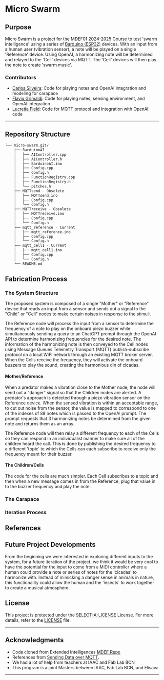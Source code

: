 # Micro Swarm 

##  Purpose

Micro Swarm is a project for the MDEF01 2024-2025 Course to test 'swarm intelligence' using a series of [Barduino (ESP32)](https://fablabbcn-projects.gitlab.io/electronics/barduino-docs/) devices. With an input from a human user (vibration sensor), a note will be played on a single 'Reference' device. Using OpenAI, a harmonizing note will be determined and relayed to the 'Cell' devices via MQTT. The 'Cell' devices will then play the note to create 'swarm music'. 

### Contributors

- [Carlos Silveira](https://carlossilveiradesign.gitbook.io/mdef-diary): Code for playing notes and OpenAI integration and modeling for carapace 
- [Flavio Grimaldi](https://flavio-grimaldi-students-iaac.gitbook.io/mdef_flavio_grimaldi): Code for playing notes, sensing environment, and OpenAI integration 
- [Lucretia Field](https://lkfield.github.io/mdef/): Code for MQTT protocol and integration with OpenAI code 

---

##  Repository Structure

```sh
└── micro-swarm.git/
    ├── BarduinoAI
    │   ├── AIController.cpp
    │   ├── AIController.h
    │   ├── BarduinoAI.ino
    │   ├── Config.cpp
    │   ├── Config.h
    │   ├── FunctionRegistry.cpp
    │   ├── FunctionRegistry.h
    │   └── pitches.h
    ├── MQTTsend - Obsolete 
    │   ├── MQTTsend.ino
    │   ├── Config.cpp
    │   └── Config.h
	├── MQTTreceive - Obsolete
    │   ├── MQTTreceive.ino
    │   ├── Config.cpp
    │   └── Config.h
	├── mqtt_reference - Current
    │   ├── mqtt_reference.ino
    │   ├── Config.cpp
    │   └── Config.h
	├── mqtt_cell1 - Current
    │   ├── mqtt_cell1.ino
    │   ├── Config.cpp
    │   └── Config.h
    └── README.md
```
## Fabrication Process 
### The System Structure 

The proposed system is composed of a single "Mother" or "Reference" device that reads an input from a sensor and sends out a signal to the "Child" or "Cell" nodes to make certain noises in response to the stimuli. 

The Reference node will process the input from a sensor to determine the frequency of a note to play on the onboard piezo buzzer while simultaneously sending a query to an ChatGPT prompt through the OpenAI API to determine harmonizing frequencies for the desired note. The information of the harmonizing note is then conveyed to the Cell nodes using Message Queues Telemetry Transport (MQTT) publish-subscribe protocol on a local WiFi network through an existing MQTT broker server. When the Cells receive the frequency, they will activate the onboard buzzers to play the sound, creating the harmonious din of cicadas. 

#### Mother/Reference

When a predator makes a vibration close to the Mother node, the node will send out a "danger" signal so that the Children nodes are alerted. A predator's approach is detected through a piezo vibration sensor on the Reference device. When the sensed vibration is within an acceptable range, to cut out noise from the sensor, the value is mapped to correspond to one of the indexes of 88 notes which is passed to the OpenAI prompt. The prompt requests that 3 harmonizing notes be determined from the given note and returns them as an array. 

The Reference node will then relay a different frequency to each of the Cells so they can respond in an individualist manner to make sure all of the children heard the call. This is done by publishing the desired frequency to a different 'topic' to which the Cells can each subscribe to receive only the frequency meant for their buzzer. 

#### The Children/Cells

The code for the cells are much simpler. Each Cell subscribes to a topic and then when a new message comes in from the Reference, plug that value in to the buzzer frequency and play the note. 

### The Carapace 



### Iteration Process 



## References 



## Future Project Developments 

From the beginning we were interested in exploring different inputs to the system, for a future iteration of the project, we think it would be very cool to have the potential for the input to come from a MIDI controller where a human could provide a note or series of notes for the 'cicadas' to harmonize with. Instead of mimicking a danger sense in animals in nature, this functionality could allow the human and the 'insects' to work together to create a musical atmosphere. 

##  License

This project is protected under the [SELECT-A-LICENSE](https://choosealicense.com/licenses) License. For more details, refer to the [LICENSE](https://choosealicense.com/licenses/) file.

---

##  Acknowledgments

- Code cloned from Extended Intelligences [MDEF Repo](https://github.com/matta-pie/MDEF)
- References from [Sending Data over MQTT](https://docs.arduino.cc/tutorials/uno-wifi-rev2/uno-wifi-r2-mqtt-device-to-device/).
- We had a lot of help from teachers at IAAC and Fab Lab BCN 
- This program is a joint Masters between IAAC, Fab Lab BCN, and Elisava 

---